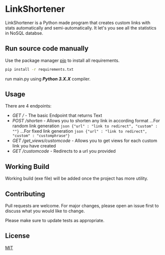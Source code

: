 # LinkShortener

LinkShortener is a Python made program that creates custom links with stats automatically and semi-automatically. It let's you see all the statistics in NoSQL databse.

## Run source code manually

Use the package manager [pip](https://pip.pypa.io/en/stable/) to install all requirements.

```bash
pip install -r requirements.txt
```

run main.py using ***Python **3.X.X***** compiler.


## Usage
There are 4 endpoints:
* *GET* */* - The basic Endpoint that returns Text 
* *POST* */shorten* - Allows you to shorten any link in according format
...For random link generation ```json {"url" : "link to redirect", "custom" : ""}```
...For fixed link generation ```json {"url" : "link to redirect", "custom" : "customphrase"}```
* *GET* */get_views/customcode* - Allows you to get views for each custom link you have created
* *GET* */customcode* - Redirects to a url you provided
## Working Build

Working build (exe file) will be added once the project has more utility.

## Contributing

Pull requests are welcome. For major changes, please open an issue first
to discuss what you would like to change.

Please make sure to update tests as appropriate.

## License

[MIT](https://choosealicense.com/licenses/mit/)
